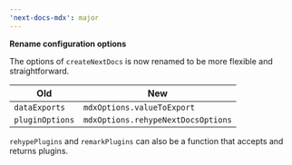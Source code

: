 ```yaml
---
'next-docs-mdx': major
---
```


**Rename configuration options**

The options of `createNextDocs` is now renamed to be more flexible and straightforward.

| Old | New |
| --- | --- |
| `dataExports` | `mdxOptions.valueToExport` |
| `pluginOptions` | `mdxOptions.rehypeNextDocsOptions` |

`rehypePlugins` and `remarkPlugins` can also be a function that accepts and returns plugins.